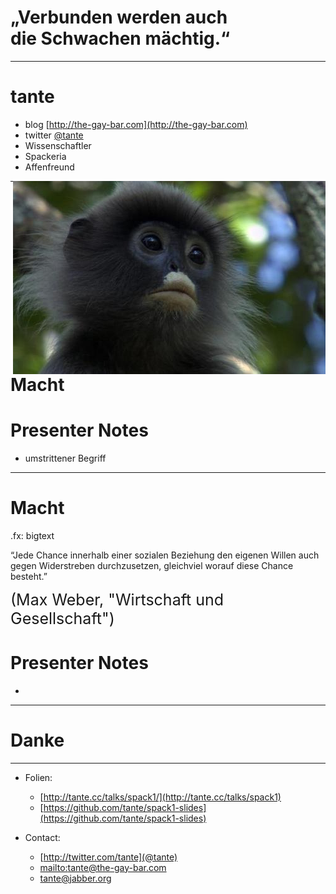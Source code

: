 # „Verbunden werden auch<br> die Schwachen mächtig.“
---

# tante

* blog [http://the-gay-bar.com](http://the-gay-bar.com)
* twitter [@tante](http://the-gay-bar.com)
* Wissenschaftler
* Spackeria
* Affenfreund
<img src="images/tante.jpg" style="float:right">


---

# Macht

# Presenter Notes

* umstrittener Begriff

---

# Macht

.fx: bigtext

“Jede Chance innerhalb einer sozialen Beziehung den eigenen Willen auch gegen Widerstreben durchzusetzen, gleichviel worauf diese Chance besteht.”

<span style="font-size:25px">(Max Weber, "Wirtschaft und Gesellschaft")</span>

# Presenter Notes

* 

---
# Danke

--- 

* Folien:
    * [http://tante.cc/talks/spack1/](http://tante.cc/talks/spack1)
    * [https://github.com/tante/spack1-slides](https://github.com/tante/spack1-slides)

* Contact:
    * [http://twitter.com/tante](@tante)
    * [mailto:tante@the-gay-bar.com](tante@the-gay-bar.com)
    * tante@jabber.org
